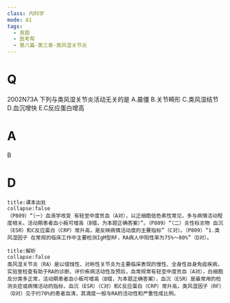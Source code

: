 ```yaml
---
class: 内科学
mode: A1
tags:
  - 真题
  - 医考帮
  - 第八篇-第三章-类风湿关节炎
---
```


# Q
2002N73A 下列与类风湿关节炎活动无关的是
A.晨僵
B.关节畸形
C.类风湿结节
D.血沉增快
E.C反应蛋白增高

# A
B
# D
```ad-note
title:课本出处
collapse:false
（P809）“（一）血液学改变 有轻至中度贫血（A对），以正细胞低色素性常见，多与病情活动程度相关。活动期患者血小板可增高（B错，为本题正确答案）”。（P809）“（二）炎性标志物 血沉（ESR）和C反应蛋白（CRP）常升高，是反映病情活动度的主要指标”（C对）。（P809）“1.类风湿因子 在常规的临床工作中主要检测IgM型RF，RA病人中阳性率为75%～80%”（D对）。
```

```ad-summary
title:解析
collapse:false
类风湿关节炎（RA）是以侵蚀性、对称性关节炎为主要临床表现的慢性、全身性自身免疫疾病，实验室检查有助于RA的诊断、评价疾病活动性及预后，血常规常有轻至中度贫血（A对），白细胞及分类多正常，活动期患者血小板可增高（B错，为本题正确答案），血沉（ESR）是最常用的检测炎症或病情活动的指标，血沉（ESR）（C对）和C反应蛋白（CRP）常升高，类风湿因子（RF）（D对）见于约70%的患者血清，其滴度一般与RA的活动性和严重性成比例。
```


